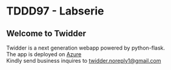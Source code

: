# TDDD97 - Labserie



## Welcome to Twidder

Twidder is a next generation webapp powered by python-flask.</br>
The app is deployed on [Azure](https://twidder.azurewebsites.net/) </br>
Kindly send business inquires to twidder.noreply1@gmail.com
